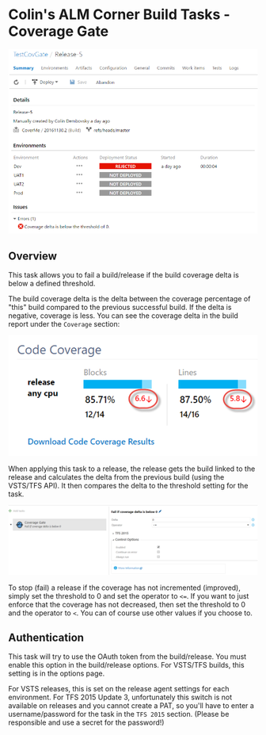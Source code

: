 # Colin's ALM Corner Build Tasks - Coverage Gate

![Coverage Gate Task](../../images/ss_coverageGate.png)

## Overview
This task allows you to fail a build/release if the build coverage delta is below a defined threshold.

The build coverage delta is the delta between the coverage percentage of "this" build compared to the
previous successful build. If the delta is negative, coverage is less. You can see the coverage delta
in the build report under the `Coverage` section:

![Coverage Delta](../../images/ss_coverageDelta.png)

When applying this task to a release, the release gets the build linked to the release and calculates
the delta from the previous build (using the VSTS/TFS API). It then compares the delta to the threshold
setting for the task.

![Coverage Gate options](../../images/ss_coverageGate-options.png)

To stop (fail) a release if the coverage has not incremented (improved), simply set the threshold to 0
and set the operator to `<=`. If you want to just enforce that the coverage has not decreased, then set
the threshold to 0 and the operator to `<`. You can of course use other values if you choose to.

## Authentication
This task will try to use the OAuth token from the build/release. You must enable this option in the 
build/release options. For VSTS/TFS builds, this setting is in the options page.

For VSTS releases, this is set on the release agent settings for each environment. For TFS 2015 Update 3,
unfortunately this switch is not available on releases and you cannot create a PAT, so you'll have to 
enter a username/password for the task in the `TFS 2015` section. (Please be responsible and use a secret
for the password!)